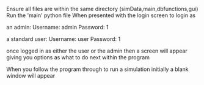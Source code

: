Ensure all files are within the same directory (simData,main,dbfunctions,gui)
Run the 'main' python file
When presented with the login screen to login as 

an admin:
Username: admin
Password: 1

a standard user:
Username: user
Password: 1

once logged in as either the user or the admin then a screen will appear giving you options as what to do next within the program

When you follow the program through to run a simulation initially a blank window will appear